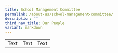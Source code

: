 ```yaml
---
title: School Management Committee
permalink: /about-us/school-management-committee/
description: ""
third_nav_title: Our People
variant: markdown
---
```

|  | | |
| -------- | -------- | -------- |
| Text     | Text     | Text     |

